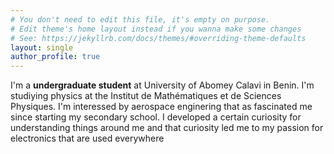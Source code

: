 ```yaml
---
# You don't need to edit this file, it's empty on purpose.
# Edit theme's home layout instead if you wanna make some changes
# See: https://jekyllrb.com/docs/themes/#overriding-theme-defaults
layout: single
author_profile: true
---
```

I'm a **undergraduate student** at University of Abomey Calavi in Benin. I'm studiying physics at the Institut de Mathématiques et de Sciences Physiques. I'm interessed by aerospace enginering that as fascinated me since starting my secondary school.
I developed a certain curiosity for understanding things around me and that curiosity led me to my passion for electronics that are used everywhere
